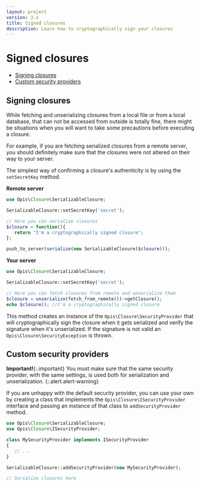 ```yaml
---
layout: project
version: 3.x
title: Signed closures
description: Learn how to cryptographically sign your closures
---
```

# Signed closures

* [Signing closures](#signing-closures)
* [Custom security providers](#custom-security-providers)

## Signing closures

While fetching and unserializing closures from a local file or from a local database,
that can not be accessed from outside is totally fine, there might be situations when
you will want to take some precautions before executing a closure. 

For example, if you are fetching serialized closures from a remote server,
you should definitely make sure that the closures were not altered on their way to your server. 

The simplest way of confirming a closure's authenticity is by using the `setSecretKey` method. 

**Remote server**

```php
use Opis\Closure\SerializableClosure;

SerializableClosure::setSecretKey('secret');

// Here you can serialize closures
$closure = function(){
   return "I'm a cryptographically signed closure";
};

push_to_server(serialize(new SerializableClosure($closure)));
```

**Your server**

```php
use Opis\Closure\SerializableClosure;

SerializableClosure::setSecretKey('secret');

// Here you can fetch closures from remote and unserialize them
$closure = unserialize(fetch_from_remote())->getClosure();
echo $closure(); //I'm a cryptographically signed closure
```

This method creates an instance of the `Opis\Closure\SecurityProvider` that will cryptographically sign the closure 
when it gets serialized and verify the signature when it's unserialized. 
If the signature is not valid an `Opis\Closure\SecurityException` is thrown.

## Custom security providers

**Important!**{:.important}
 You must make sure that the same security provider,
 with the same settings, is used both for serialization and unserialization. 
{:.alert.alert-warning}

If you are unhappy with the default security provider, you can use your own by creating a class that implements
the `Opis\Closure\ISecurityProvider` interface and passing an instance of that class to `addSecurityProvider` method.

```php
use Opis\Closure\SerializableClosure;
use Opis\Closure\ISecurityProvider;

class MySecurityProvider implements ISecurityProvider
{
   // ...
}

SerializableClosure::addSecurityProvider(new MySecurityProvider);

// Serialize closures here
```
